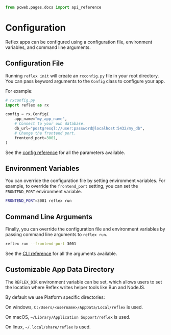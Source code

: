 ```python exec
from pcweb.pages.docs import api_reference
```

# Configuration

Reflex apps can be configured using a configuration file, environment variables, and command line arguments.

## Configuration File

Running `reflex init` will create an `rxconfig.py` file in your root directory.
You can pass keyword arguments to the `Config` class to configure your app.

For example:

```python
# rxconfig.py
import reflex as rx

config = rx.Config(
    app_name="my_app_name",
    # Connect to your own database.
    db_url="postgresql://user:password@localhost:5432/my_db",
    # Change the frontend port.
    frontend_port=3001,
)
```

See the [config reference]({api_reference.config.path}) for all the parameters available.

## Environment Variables

You can override the configuration file by setting environment variables.
For example, to override the `frontend_port` setting, you can set the `FRONTEND_PORT` environment variable.

```bash
FRONTEND_PORT=3001 reflex run
```

## Command Line Arguments

Finally, you can override the configuration file and environment variables by passing command line arguments to `reflex run`.

```bash
reflex run --frontend-port 3001
```

See the [CLI reference]({api_reference.config.path}) for all the arguments available.

## Customizable App Data Directory

The `REFLEX_DIR` environment variable can be set, which allows users to set the location where Reflex writes helper tools like Bun and NodeJS.

By default we use Platform specific directories:

On windows, `C:/Users/<username>/AppData/Local/reflex` is used.

On macOS, `~/Library/Application Support/reflex` is used.

On linux, `~/.local/share/reflex` is used.
